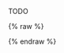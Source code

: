 ---
---

TODO

{% raw %}
<script>
const client = new MisoClient('...');

client.api.interactions.upload({
  type: 'home_page_view'
});

</script>
{% endraw %}
